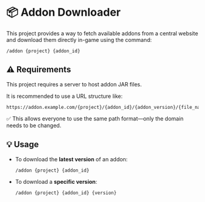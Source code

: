 # 📦 Addon Downloader

This project provides a way to fetch available addons from a central website and download them directly in-game using the command:

```
/addon {project} {addon_id}
```

## ⚠️ Requirements

This project requires a server to host addon JAR files.

It is recommended to use a URL structure like:

```
https://addon.example.com/{project}/{addon_id}/{addon_version}/{file_name}.jar
```

✅ This allows everyone to use the same path format—only the domain needs to be changed.

## 💡 Usage

- To download the **latest version** of an addon:
  ```
  /addon {project} {addon_id}
  ```

- To download a **specific version**:
  ```
  /addon {project} {addon_id} {version}
  ```
